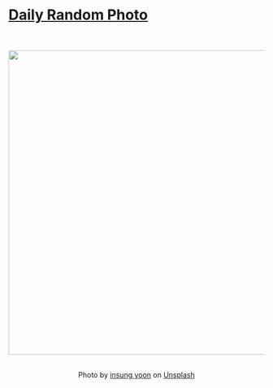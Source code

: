 # [Daily Random Photo](https://www.dailyrandomphoto.com/)

<div align="center">
  <br>
  <br>
  <a href="https://www.dailyrandomphoto.com/p/2024/2024-04-29/"><img src="https://images.unsplash.com/photo-1712574340322-aaeae2cbaa8f?crop=entropy&cs=tinysrgb&fit=max&fm=jpg&ixid=M3w3NzUwOHwwfDF8cmFuZG9tfHx8fHx8fHx8MTcxNDM1MDY4MHw&ixlib=rb-4.0.3&q=80&w=1080" width="600px"></a>
  <br>
  <br>
  <p class="has-text-grey">Photo by <a href="https://unsplash.com/@insungyoon?utm_source=Daily%20Random%20Photo&amp;utm_medium=referral" target="_blank" rel="noopener noreferrer">insung yoon</a> on <a href="https://unsplash.com/photos/a-white-balloon-floating-in-a-blue-sky-gUhMocUj1ow?utm_source=Daily%20Random%20Photo&amp;utm_medium=referral" target="_blank" rel="noopener noreferrer">Unsplash</a></p>
</div>
